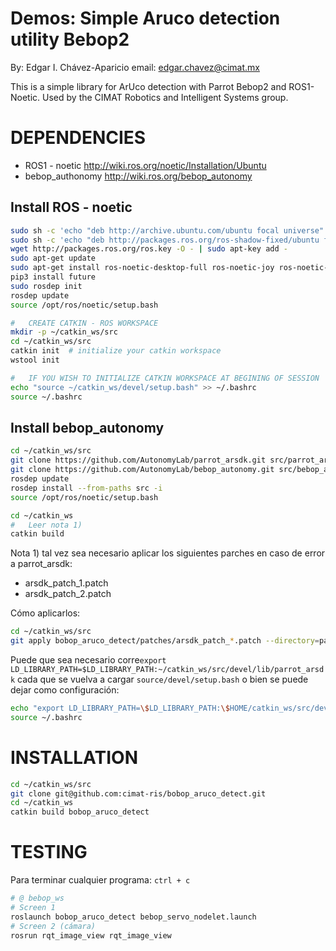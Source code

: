 #   Demos: Simple Aruco detection utility Bebop2

By:     Edgar I. Chávez-Aparicio
email:  edgar.chavez@cimat.mx

This is a simple library for ArUco detection with Parrot Bebop2
and ROS1-Noetic. Used by the CIMAT Robotics and Intelligent Systems group.

#   DEPENDENCIES

+ ROS1 - noetic     <http://wiki.ros.org/noetic/Installation/Ubuntu>
+ bebop_authonomy   <http://wiki.ros.org/bebop_autonomy>


##  Install ROS - noetic

```bash
sudo sh -c 'echo "deb http://archive.ubuntu.com/ubuntu focal universe" >> /etc/apt/sources.list'
sudo sh -c 'echo "deb http://packages.ros.org/ros-shadow-fixed/ubuntu focal main" > /etc/apt/sources.list.d/ros-latest.list'
wget http://packages.ros.org/ros.key -O - | sudo apt-key add -
sudo apt-get update
sudo apt-get install ros-noetic-desktop-full ros-noetic-joy ros-noetic-octomap-ros ros-noetic-mavlink python3-wstool python3-catkin-tools protobuf-compiler libgoogle-glog-dev ros-noetic-control-toolbox ros-noetic-mavros python3-rosdep python3-pip
pip3 install future
sudo rosdep init
rosdep update
source /opt/ros/noetic/setup.bash

#   CREATE CATKIN - ROS WORKSPACE
mkdir -p ~/catkin_ws/src
cd ~/catkin_ws/src
catkin init  # initialize your catkin workspace
wstool init

#   IF YOU WISH TO INITIALIZE CATKIN WORKSPACE AT BEGINING OF SESSION
echo "source ~/catkin_ws/devel/setup.bash" >> ~/.bashrc
source ~/.bashrc
```


##  Install bebop_autonomy

```bash
cd ~/catkin_ws/src
git clone https://github.com/AutonomyLab/parrot_arsdk.git src/parrot_arsdk
git clone https://github.com/AutonomyLab/bebop_autonomy.git src/bebop_autonomy
rosdep update
rosdep install --from-paths src -i
source /opt/ros/noetic/setup.bash

cd ~/catkin_ws
#   Leer nota 1)
catkin build
```

Nota 1)
tal vez sea necesario aplicar los siguientes parches en caso de error a parrot_arsdk:
+ arsdk_patch_1.patch
+ arsdk_patch_2.patch

Cómo aplicarlos:
```bash
cd ~/catkin_ws/src
git apply bobop_aruco_detect/patches/arsdk_patch_*.patch --directory=parrot_arsdk/
```

Puede que sea necesario corre`export LD_LIBRARY_PATH=$LD_LIBRARY_PATH:~/catkin_ws/src/devel/lib/parrot_arsdk` cada que se vuelva a cargar `source/devel/setup.bash`
o bien se puede dejar como configuración:

```bash
echo "export LD_LIBRARY_PATH=\$LD_LIBRARY_PATH:\$HOME/catkin_ws/src/devel/lib/parrot_arsdk" >> ~/.bashrc
source ~/.bashrc
```

#   INSTALLATION
```bash
cd ~/catkin_ws/src
git clone git@github.com:cimat-ris/bobop_aruco_detect.git
cd ~/catkin_ws
catkin build bobop_aruco_detect
```

#   TESTING

Para terminar cualquier programa: `ctrl + c`

```bash
# @ bebop_ws
# Screen 1
roslaunch bobop_aruco_detect bebop_servo_nodelet.launch
# Screen 2 (cámara)
rosrun rqt_image_view rqt_image_view
```
